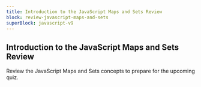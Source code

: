 ```yaml
---
title: Introduction to the JavaScript Maps and Sets Review
block: review-javascript-maps-and-sets
superBlock: javascript-v9
---
```


## Introduction to the JavaScript Maps and Sets Review

Review the JavaScript Maps and Sets concepts to prepare for the upcoming quiz.
